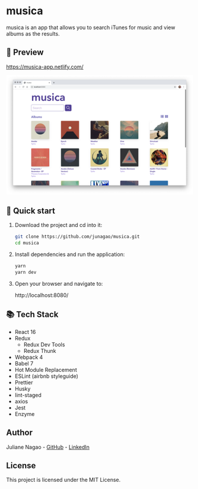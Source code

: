 # musica

musica is an app that allows you to search iTunes for music and view albums as the results.

## 👀 Preview

https://musica-app.netlify.com/

![musica-png](./musica-preview.png)

## 🚀 Quick start

1. Download the project and cd into it:

   ```bash
   git clone https://github.com/junagao/musica.git
   cd musica
   ```

2. Install dependencies and run the application:

   ```bash
   yarn
   yarn dev
   ```

3. Open your browser and navigate to:

   http://localhost:8080/

## 📚 Tech Stack

- React 16
- Redux
  - Redux Dev Tools
  - Redux Thunk
- Webpack 4
- Babel 7
- Hot Module Replacement
- ESLint (airbnb styleguide)
- Prettier
- Husky
- lint-staged
- axios
- Jest
- Enzyme

## Author

Juliane Nagao - [GitHub](https://github.com/junagao) - [LinkedIn](https://www.linkedin.com/in/junagao/)

## License

This project is licensed under the MIT License.
